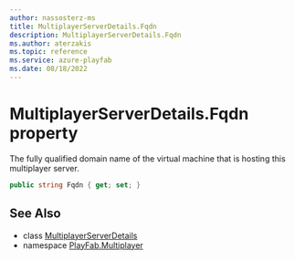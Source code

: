 ```yaml
---
author: nassosterz-ms
title: MultiplayerServerDetails.Fqdn
description: MultiplayerServerDetails.Fqdn
ms.author: aterzakis
ms.topic: reference
ms.service: azure-playfab
ms.date: 08/18/2022
---
```


# MultiplayerServerDetails.Fqdn property

The fully qualified domain name of the virtual machine that is hosting this multiplayer server.

```csharp
public string Fqdn { get; set; }
```

## See Also

* class [MultiplayerServerDetails](../MultiplayerServerDetails.md)
* namespace [PlayFab.Multiplayer](../../PlayFabMultiplayerSDK.md)

